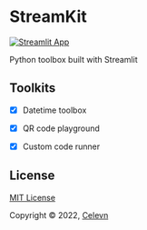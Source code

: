 # StreamKit

[![Streamlit App](https://static.streamlit.io/badges/streamlit_badge_black_white.svg)](https://streamkit.streamlit.io)

Python toolbox built with Streamlit


## Toolkits

- [x] Datetime toolbox
- [x] QR code playground
- [x] Custom code runner


## License

[MIT License](https://github.com/celevn/streamkit/blob/main/LICENSE)

Copyright © 2022, [Celevn](https://github.com/celevn)
